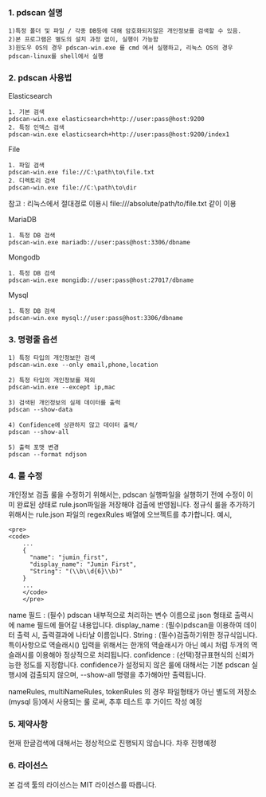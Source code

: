 ### 1. pdscan 설명
```
1)특정 폴더 및 파일 / 각종 DB등에 대해 암호화되지않은 개인정보를 검색할 수 있음.
2)본 프로그램은 별도의 설치 과정 없이, 실행이 가능함
3)윈도우 OS의 경우 pdscan-win.exe 를 cmd 에서 실행하고, 리눅스 OS의 경우 pdscan-linux를 shell에서 실행
```
### 2. pdscan 사용법 

Elasticsearch
```
1. 기본 검색 
pdscan-win.exe elasticsearch+http://user:pass@host:9200 
2. 특정 인덱스 검색
pdscan-win.exe elasticsearch+http://user:pass@host:9200/index1
```
File 
```
1. 파일 검색 
pdscan-win.exe file://C:\path\to\file.txt
2. 디렉토리 검색 
pdscan-win.exe file://C:\path\to\dir
```
참고 : 리눅스에서 절대경로 이용시 file:///absolute/path/to/file.txt 같이 이용

MariaDB 
```
1. 특정 DB 검색
pdscan-win.exe mariadb://user:pass@host:3306/dbname
```
Mongodb
```
1. 특정 DB 검색
pdscan-win.exe mongidb://user:pass@host:27017/dbname
```
Mysql
```
1. 특정 DB 검색 
pdscan-win.exe mysql://user:pass@host:3306/dbname
```
### 3. 명령줄 옵션 
```
1) 특정 타입의 개인정보만 검색 
pdscan-win.exe --only email,phone,location 

2) 특정 타입의 개인정보를 제외
pdscan-win.exe --except ip,mac

3) 검색된 개인정보의 실제 데이터를 출력 
pdscan --show-data

4) Confidence에 상관하지 않고 데이터 출력/ 
pdscan --show-all

5) 출력 포맷 변경
pdscan --format ndjson 
```
### 4. 룰 수정

개인정보 검출 룰을 수정하기 위해서는, pdscan 실행파일을 실행하기 전에 수정이 이미 완료된 상태로 rule.json파일을 저장해야 검출에 반영됩니다.
정규식 룰을 추가하기 위해서는 rule.json 파일의 regexRules 배열에 오브젝트를 추가합니다. 
예시, 
```
<pre>
<code>
    ...
    {
      "name": "jumin_first",
      "display_name": "Jumin First",
      "String": "(\\b\\d{6}\\b)"
    }
    ...
    </code>
    </pre>
  ``` 
name 필드 : (필수) pdscan 내부적으로 처리하는 변수 이름으로 json 형태로 출력시에 name 필드에 들어갈 내용입니다.
display_name : (필수)pdscan을 이용하여 데이터 출력 시, 출력결과에 나타날 이름입니다.
String : (필수)검출하기위한 정규식입니다. 특이사항으로 역슬래시(\) 입력을 위해서는 한개의 역슬래시가 아닌 예시 처럼 두개의 역슬래시를 이용해야 정상적으로 처리됩니다.
confidence : (선택)정규표현식의 신뢰가능한 정도를 지정합니다. confidence가 설정되지 않은 룰에 대해서는 기본 pdscan 실행시에 검출되지 않으며, --show-all 명령을 추가해야만 출력됩니다.

nameRules, multiNameRules, tokenRules 의 경우 파일형태가 아닌 별도의 저장소 (mysql 등)에서 사용되는 룰 로써, 추후 테스트 후 가이드 작성 예정

### 5. 제약사항
현재 한글검색에 대해서는 정상적으로 진행되지 않습니다. 차후 진행예정

### 6. 라이선스
본 검색 툴의 라이선스는 MIT 라이선스를 따릅니다.
